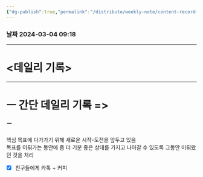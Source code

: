 ```yaml
---
{"dg-publish":true,"permalink":"/distribute/weekly-note/content-record-folder/2024-03-03-w1/","tags":["데일리-주간-기록"],"noteIcon":""}
---
```


### 날짜 2024-03-04 09:18

-------------------------------

# <데일리 기록> 



---
# ㅡ 간단 데일리 기록 =>

##### ㅡ
핵심 목표에 다가가기 위해 새로운 시작-도전을 앞두고 있음  
목표를 이뤄가는 동안에 좀 더 기분 좋은 상태를 가지고 나아갈 수 있도록 그동안 미뤄왔던 것을 처리  
- [x] 친구들에게 카톡 + 커피
